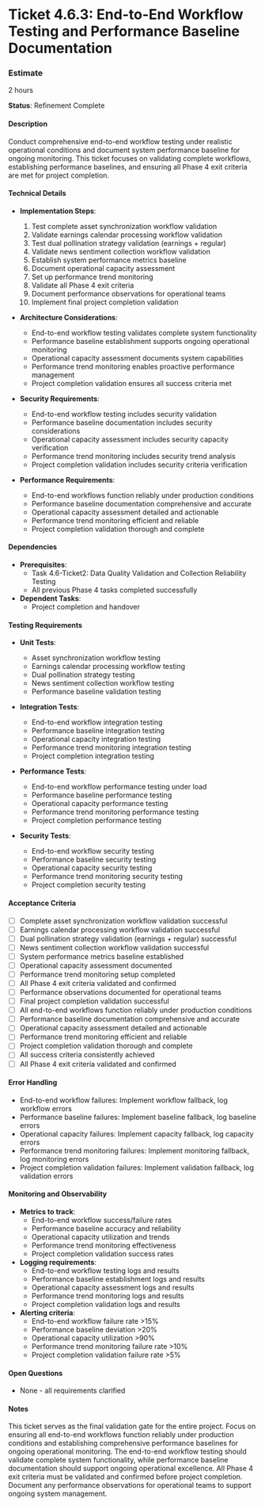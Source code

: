 # Ticket 4.6.3: End-to-End Workflow Testing and Performance Baseline Documentation

### Estimate
2 hours

**Status**: Refinement Complete

#### Description
Conduct comprehensive end-to-end workflow testing under realistic operational conditions and document system performance baseline for ongoing monitoring. This ticket focuses on validating complete workflows, establishing performance baselines, and ensuring all Phase 4 exit criteria are met for project completion.

#### Technical Details
- **Implementation Steps**:
  1. Test complete asset synchronization workflow validation
  2. Validate earnings calendar processing workflow validation
  3. Test dual pollination strategy validation (earnings + regular)
  4. Validate news sentiment collection workflow validation
  5. Establish system performance metrics baseline
  6. Document operational capacity assessment
  7. Set up performance trend monitoring
  8. Validate all Phase 4 exit criteria
  9. Document performance observations for operational teams
  10. Implement final project completion validation

- **Architecture Considerations**:
  - End-to-end workflow testing validates complete system functionality
  - Performance baseline establishment supports ongoing operational monitoring
  - Operational capacity assessment documents system capabilities
  - Performance trend monitoring enables proactive performance management
  - Project completion validation ensures all success criteria met

- **Security Requirements**:
  - End-to-end workflow testing includes security validation
  - Performance baseline documentation includes security considerations
  - Operational capacity assessment includes security capacity verification
  - Performance trend monitoring includes security trend analysis
  - Project completion validation includes security criteria verification

- **Performance Requirements**:
  - End-to-end workflows function reliably under production conditions
  - Performance baseline documentation comprehensive and accurate
  - Operational capacity assessment detailed and actionable
  - Performance trend monitoring efficient and reliable
  - Project completion validation thorough and complete

#### Dependencies
- **Prerequisites**:
  - Task 4.6-Ticket2: Data Quality Validation and Collection Reliability Testing
  - All previous Phase 4 tasks completed successfully
- **Dependent Tasks**:
  - Project completion and handover

#### Testing Requirements
- **Unit Tests**:
  - Asset synchronization workflow testing
  - Earnings calendar processing workflow testing
  - Dual pollination strategy testing
  - News sentiment collection workflow testing
  - Performance baseline validation testing

- **Integration Tests**:
  - End-to-end workflow integration testing
  - Performance baseline integration testing
  - Operational capacity integration testing
  - Performance trend monitoring integration testing
  - Project completion integration testing

- **Performance Tests**:
  - End-to-end workflow performance testing under load
  - Performance baseline performance testing
  - Operational capacity performance testing
  - Performance trend monitoring performance testing
  - Project completion performance testing

- **Security Tests**:
  - End-to-end workflow security testing
  - Performance baseline security testing
  - Operational capacity security testing
  - Performance trend monitoring security testing
  - Project completion security testing

#### Acceptance Criteria
- [ ] Complete asset synchronization workflow validation successful
- [ ] Earnings calendar processing workflow validation successful
- [ ] Dual pollination strategy validation (earnings + regular) successful
- [ ] News sentiment collection workflow validation successful
- [ ] System performance metrics baseline established
- [ ] Operational capacity assessment documented
- [ ] Performance trend monitoring setup completed
- [ ] All Phase 4 exit criteria validated and confirmed
- [ ] Performance observations documented for operational teams
- [ ] Final project completion validation successful
- [ ] All end-to-end workflows function reliably under production conditions
- [ ] Performance baseline documentation comprehensive and accurate
- [ ] Operational capacity assessment detailed and actionable
- [ ] Performance trend monitoring efficient and reliable
- [ ] Project completion validation thorough and complete
- [ ] All success criteria consistently achieved
- [ ] All Phase 4 exit criteria validated and confirmed

#### Error Handling
- End-to-end workflow failures: Implement workflow fallback, log workflow errors
- Performance baseline failures: Implement baseline fallback, log baseline errors
- Operational capacity failures: Implement capacity fallback, log capacity errors
- Performance trend monitoring failures: Implement monitoring fallback, log monitoring errors
- Project completion validation failures: Implement validation fallback, log validation errors

#### Monitoring and Observability
- **Metrics to track**:
  - End-to-end workflow success/failure rates
  - Performance baseline accuracy and reliability
  - Operational capacity utilization and trends
  - Performance trend monitoring effectiveness
  - Project completion validation success rates
- **Logging requirements**:
  - End-to-end workflow testing logs and results
  - Performance baseline establishment logs and results
  - Operational capacity assessment logs and results
  - Performance trend monitoring logs and results
  - Project completion validation logs and results
- **Alerting criteria**:
  - End-to-end workflow failure rate >15%
  - Performance baseline deviation >20%
  - Operational capacity utilization >90%
  - Performance trend monitoring failure rate >10%
  - Project completion validation failure rate >5%

#### Open Questions
- None - all requirements clarified

#### Notes
This ticket serves as the final validation gate for the entire project. Focus on ensuring all end-to-end workflows function reliably under production conditions and establishing comprehensive performance baselines for ongoing operational monitoring. The end-to-end workflow testing should validate complete system functionality, while performance baseline documentation should support ongoing operational excellence. All Phase 4 exit criteria must be validated and confirmed before project completion. Document any performance observations for operational teams to support ongoing system management. 
